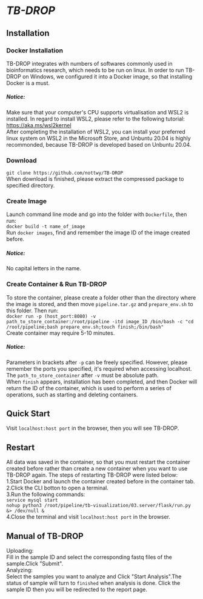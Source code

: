 # **_TB-DROP_**
## Installation
### Docker Installation
TB-DROP integrates with numbers of softwares commonly used in bioinformatics research, which needs to be run on linux. 
In order to run TB-DROP on Windows, we configured it into a Docker image, so that installing Docker is a must.
##### Notice:
Make sure that your computer's CPU supports virtualisation and WSL2 is installed. In regard to install WSL2, please 
refer to the following tutorial:  
<https://aka.ms/wsl2kernel>  
After completing the installation of WSL2, you can install your preferred linux system on WSL2 in the Microsoft Store, and
Unbuntu 20.04 is highly recommonded, because TB-DROP is developed based on Unbuntu 20.04.  
### Download  
`git clone https://github.com/nottwy/TB-DROP`    
When download is finished, please extract the compressed package to specified directory.
### Create Image
Launch command line mode and go into the folder with `Dockerfile`, then run:  
`docker build -t name_of_image`  
Run `docker images`, find and remember the image ID of the image created before.
##### Notice:
No capital letters in the name.
### Create Container & Run TB-DROP
To store the container, please create a folder other than the directory where the image is stored, and then move 
`pipeline.tar.gz` and `prepare_env.sh` to this folder. Then run:  
`docker run -p (host_port:8080) -v path_to_store_container:/root/pipeline -itd image_ID /bin/bash -c "cd 
/root/pipeline;bash prepare_env.sh;touch finish;/bin/bash"`  
Create container may require 5-10 minutes.
##### Notice:
Parameters in brackets after `-p` can be freely specified. However, please remember the ports you specified, it's required when 
accessing localhost.   
The `path_to_store_container` after `-v` must be absolute path.   
When `finish` appears, installation has been completed, and then Docker will return the ID of the container, which is used to
perform a series of operations, such as starting and deleting containers.
## Quick Start
Visit `localhost:host port` in the browser, then you will see TB-DROP.
## Restart 
All data was saved in the container, so that you must restart the container created before rather than create a new 
container when you want to use TB-DROP again. The steps of restarting TB-DROP were listed below:  
1.Start Docker and launch the container created before in the container tab.  
2.Click the CLI botton to open a terminal.  
3.Run the following commands:  
`service mysql start`  
`nohup python3 /root/pipeline/tb-visualization/03.server/flask/run.py &> /dev/null &`  
4.Close the terminal and visit `localhost:host port` in the browser.
## Manual of TB-DROP  
Uploading:  
Fill in the sample ID and select the corresponding fastq files of the sample.Click "Submit".  
Analyzing:  
Select the samples you want to analyze and Click "Start Analysis".The status of sample will turn to `finished` when 
analysis is done. Click the sample ID then you will be redirected to the report page.
